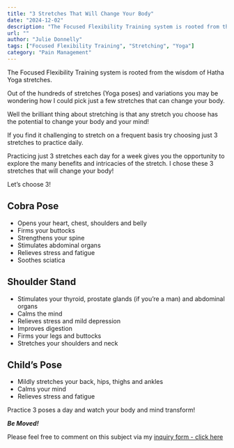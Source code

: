 ```yaml
---
title: "3 Stretches That Will Change Your Body"
date: "2024-12-02"
description: "The Focused Flexibility Training system is rooted from the wisdom of Hatha Yoga stretches."
url: ""
author: "Julie Donnelly"
tags: ["Focused Flexibility Training", "Stretching", "Yoga"]
category: "Pain Management"
---
```

The Focused Flexibility Training system is rooted from the wisdom of Hatha Yoga stretches.

Out of the hundreds of stretches (Yoga poses) and variations you may be wondering how I could pick just a few stretches that can change your body.

Well the brilliant thing about stretching is that any stretch you choose has the potential to change your body and your mind!

If you find it challenging to stretch on a frequent basis try choosing just 3 stretches to practice daily.

Practicing just 3 stretches each day for a week gives you the opportunity to explore the many benefits and intricacies of the stretch. I chose these 3 stretches that will change your body!

Let’s choose 3!

<img style="float:right;" src="https://static.wixstatic.com/media/8def6c_2bef1557d4ae496ba9f49f9bdf7fe93d~mv2.jpg" alt="" />

## Cobra Pose

- Opens your heart, chest, shoulders and belly
- Firms your buttocks
- Strengthens your spine
- Stimulates abdominal organs
- Relieves stress and fatigue
- Soothes sciatica

<img style="float:left;" src="https://static.wixstatic.com/media/8def6c_df18c97168b24d9486f9bccf623e9780~mv2.jpg" alt="" />

## Shoulder Stand

- Stimulates your thyroid, prostate glands (if you’re a man) and abdominal organs
- Calms the mind
- Relieves stress and mild depression
- Improves digestion
- Firms your legs and buttocks
- Stretches your shoulders and neck

<img style="float: right;" src="https://static.wixstatic.com/media/8def6c_9f6c9316b5984a78a195aa7a061eb523~mv2.jpg" alt="" />

## Child’s Pose

- Mildly stretches your back, hips, thighs and ankles
- Calms your mind
- Relieves stress and fatigue

Practice 3 poses a day and watch your body and mind transform!​

***Be Moved!***

Please feel free to comment on this subject via my [inquiry form - click here](https://www.flexibleathlete.com/contact)


